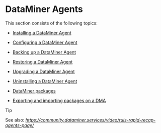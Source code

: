 # DataMiner Agents

This section consists of the following topics:

- [Installing a DataMiner Agent](Installing_a_DataMiner_Agent.md)

- [Configuring a DataMiner Agent](Configuring_a_DataMiner_Agent.md)

- [Backing up a DataMiner Agent](Backing_up_a_DataMiner_Agent.md)

- [Restoring a DataMiner Agent](Restoring_a_DataMiner_Agent.md)

- [Upgrading a DataMiner Agent](Upgrading_a_DataMiner_Agent.md)

- [Uninstalling a DataMiner Agent](Uninstalling_a_DataMiner_Agent.md)

- [DataMiner packages](DataMiner_packages.md)

- [Exporting and importing packages on a DMA](Exporting_and_importing_packages_on_a_DMA.md)

> [!TIP]
> See also:
> *<https://community.dataminer.services/video/ruis-rapid-recap-agents-page/>* 
